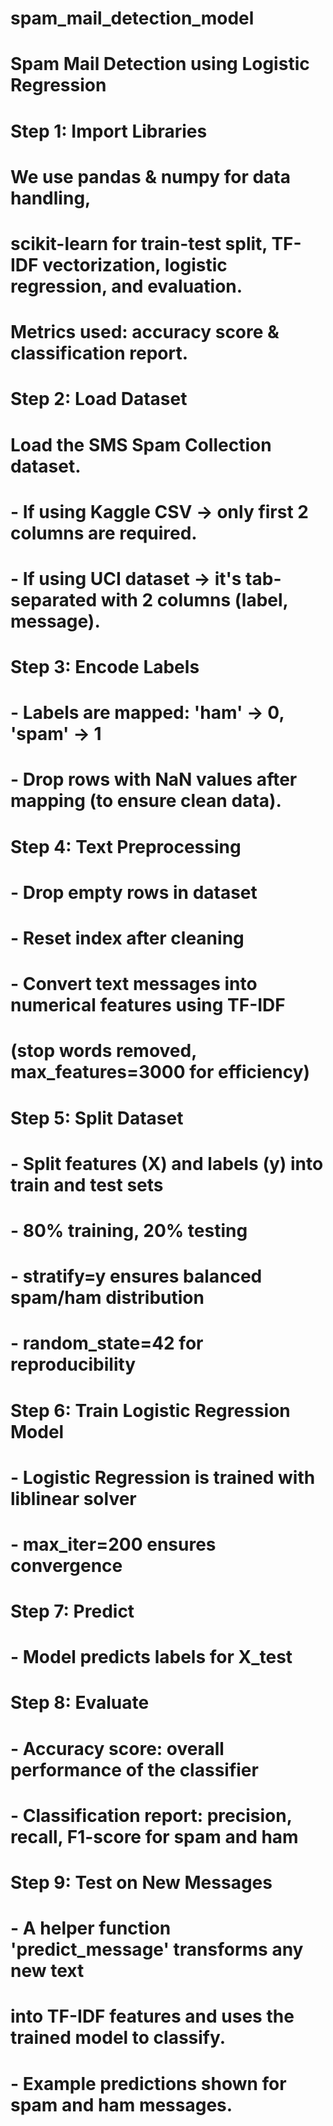 # spam_mail_detection_model
# Spam Mail Detection using Logistic Regression

# Step 1: Import Libraries
# We use pandas & numpy for data handling,
# scikit-learn for train-test split, TF-IDF vectorization, logistic regression, and evaluation.
# Metrics used: accuracy score & classification report.
 
# Step 2: Load Dataset
# Load the SMS Spam Collection dataset.
# - If using Kaggle CSV -> only first 2 columns are required.
# - If using UCI dataset -> it's tab-separated with 2 columns (label, message).

# Step 3: Encode Labels
# - Labels are mapped: 'ham' -> 0, 'spam' -> 1
# - Drop rows with NaN values after mapping (to ensure clean data).

# Step 4: Text Preprocessing
# - Drop empty rows in dataset
# - Reset index after cleaning
# - Convert text messages into numerical features using TF-IDF
#   (stop words removed, max_features=3000 for efficiency)

# Step 5: Split Dataset
# - Split features (X) and labels (y) into train and test sets
# - 80% training, 20% testing
# - stratify=y ensures balanced spam/ham distribution
# - random_state=42 for reproducibility

# Step 6: Train Logistic Regression Model
# - Logistic Regression is trained with liblinear solver
# - max_iter=200 ensures convergence

# Step 7: Predict
# - Model predicts labels for X_test

# Step 8: Evaluate
# - Accuracy score: overall performance of the classifier
# - Classification report: precision, recall, F1-score for spam and ham

# Step 9: Test on New Messages
# - A helper function 'predict_message' transforms any new text
#   into TF-IDF features and uses the trained model to classify.
# - Example predictions shown for spam and ham messages.
